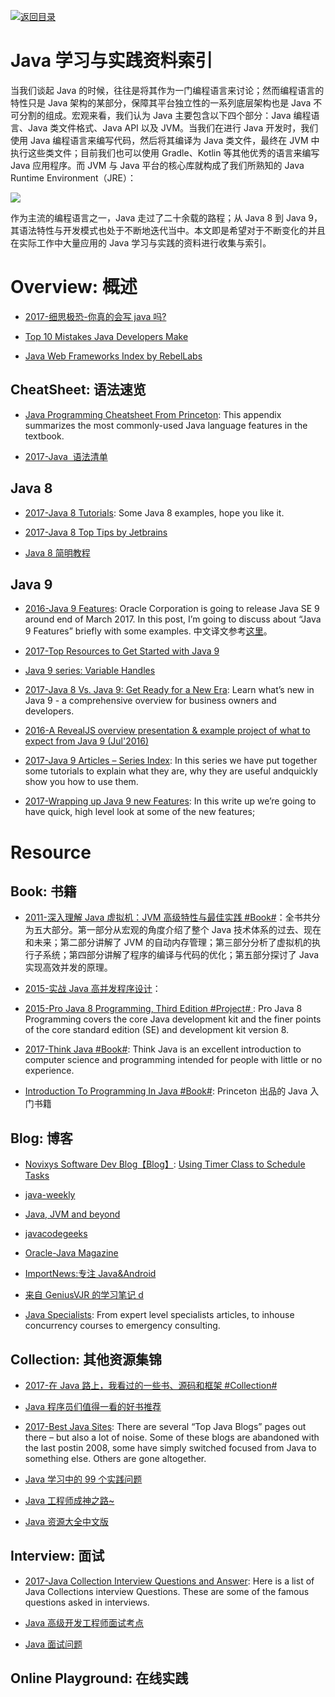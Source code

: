 [![返回目录](https://parg.co/UGo)](https://parg.co/b4z)

# Java 学习与实践资料索引

当我们谈起 Java 的时候，往往是将其作为一门编程语言来讨论；然而编程语言的特性只是 Java 架构的某部分，保障其平台独立性的一系列底层架构也是 Java 不可分割的组成。宏观来看，我们认为 Java 主要包含以下四个部分：Java 编程语言、Java 类文件格式、Java API 以及 JVM。当我们在进行 Java 开发时，我们使用 Java 编程语言来编写代码，然后将其编译为 Java 类文件，最终在 JVM 中执行这些类文件；目前我们也可以使用 Gradle、Kotlin 等其他优秀的语言来编写 Java 应用程序。而 JVM 与 Java 平台的核心库就构成了我们所熟知的 Java Runtime Environment（JRE）：

![](https://coding.net/u/hoteam/p/Cache/git/raw/master/2017/8/1/java.png)

作为主流的编程语言之一，Java 走过了二十余载的路程；从 Java 8 到 Java 9，其语法特性与开发模式也处于不断地迭代当中。本文即是希望对于不断变化的并且在实际工作中大量应用的 Java 学习与实践的资料进行收集与索引。

# Overview: 概述

* [2017-细思极恐-你真的会写 java 吗?](http://6me.us/IZ45)

* [Top 10 Mistakes Java Developers Make](http://www.gauravkgupta.com/top-10-mistakes-java-developers-make/)

- [Java Web Frameworks Index by RebelLabs](https://zeroturnaround.com/rebellabs/java-web-frameworks-index-by-rebellabs/)

## CheatSheet: 语法速览

* [Java Programming Cheatsheet From Princeton](http://introcs.cs.princeton.edu/java/11cheatsheet/): This appendix summarizes the most commonly-used Java language features in the textbook.

* [2017-Java  语法清单](https://zhuanlan.zhihu.com/p/25578170)

## Java 8

* [2017-Java 8 Tutorials](https://www.mkyong.com/tutorials/java-8-tutorials/): Some Java 8 examples, hope you like it.

* [2017-Java 8 Top Tips by Jetbrains](https://blog.jetbrains.com/idea/2016/07/java-8-top-tips/)

* [Java 8 简明教程](http://www.importnew.com/10360.html)

## Java 9

* [2016-Java 9 Features](http://www.journaldev.com/13121/java-9-features-with-examples): Oracle Corporation is going to release Java SE 9 around end of March 2017. In this post, I’m going to discuss about “Java 9 Features” briefly with some examples. 中文译文参考[这里](http://6me.us/UFu)。

* [2017-Top Resources to Get Started with Java 9](https://www.sitepoint.com/java-9-resources/)

* [Java 9 series: Variable Handles](https://www.voxxed.com/blog/2016/11/java-9-series-variable-handles/?utm_source=mybridge&utm_medium=ios&utm_campaign=read_more)

* [2017-Java 8 Vs. Java 9: Get Ready for a New Era](https://www.romexsoft.com/blog/java-8-vs-java-9/): Learn what’s new in Java 9 - a comprehensive overview for business owners and developers.

* [2016-A RevealJS overview presentation & example project of what to expect from Java 9 (Jul'2016)](https://github.com/bentolor/java9-in-action/blob/master/playground/src/main/java/de/exxcellent/java9/module-info.java)

* [2017-Java 9 Articles – Series Index](https://blog.idrsolutions.com/2017/06/java-9-articles-series-index/): In this series we have put together some tutorials to explain what they are, why they are useful andquickly show you how to use them.

* [2017-Wrapping up Java 9 new Features](https://aboullaite.me/wrapping-up-java-9-new-features/): In this write up we’re going to have quick, high level look at some of the new features;


# Resource

## Book: 书籍

* [2011-深入理解 Java 虚拟机：JVM 高级特性与最佳实践 #Book#](https://parg.co/b1E)：全书共分为五大部分。第一部分从宏观的角度介绍了整个 Java 技术体系的过去、现在和未来；第二部分讲解了 JVM 的自动内存管理；第三部分分析了虚拟机的执行子系统；第四部分讲解了程序的编译与代码的优化；第五部分探讨了 Java 实现高效并发的原理。

* [2015-实战 Java 高并发程序设计]()：

* [2015-Pro Java 8 Programming, Third Edition #Project# ](https://www.safaribooksonline.com/library/view/pro-java-8/9781484206416/): Pro Java 8 Programming covers the core Java development kit and the finer points of the core standard edition (SE) and development kit version 8.

* [2017-Think Java #Book#](https://books.trinket.io/thinkjava/): Think Java is an excellent introduction to computer science and programming intended for people with little or no experience.

- [Introduction To Programming In Java #Book#](http://introcs.cs.princeton.edu/java/home/): Princeton 出品的 Java 入门书籍

## Blog: 博客

* [Novixys Software Dev Blog【Blog】](http://www.novixys.com/blog/): [Using Timer Class to Schedule Tasks](http://www.novixys.com/blog/using-timer-schedule-tasks/)

* [java-weekly](http://www.thoughts-on-java.org/java-weekly/)

* [Java, JVM and beyond](http://blog.sanaulla.info/)

* [javacodegeeks](http://www.javacodegeeks.com/category/java/core-java/)

* [Oracle-Java Magazine](http://www.oracle.com/technetwork/java/javamagazine/index.html)

* [ImportNews:专注 Java&Android](http://www.importnew.com/)

* [来自 GeniusVJR 的学习笔记 d](https://github.com/GeniusVJR/LearningNotes)

- [Java Specialists](https://www.javaspecialists.eu/): From expert level specialists articles, to inhouse concurrency courses to emergency consulting.

## Collection: 其他资源集锦

* [2017-在 Java 路上，我看过的一些书、源码和框架 #Collection#](http://www.jianshu.com/p/4a41ee88bd82)

* [Java 程序员们值得一看的好书推荐](https://zhuanlan.zhihu.com/p/23444919)

* [2017-Best Java Sites](http://www.baeldung.com/java-blogs): There are several “Top Java Blogs” pages out there – but also a lot of noise. Some of these blogs are abandoned with the last postin 2008, some have simply switched focused from Java to something else. Others are gone altogether.

* [Java 学习中的 99 个实践问题](https://github.com/shekhargulati/99-problems/blob/master/java8/README.md)

* [Java 工程师成神之路~](http://www.hollischuang.com/archives/489)

* [Java 资源大全中文版](https://github.com/jobbole/awesome-java-cn)

## Interview: 面试

* [2017-Java Collection Interview Questions and Answer](https://parg.co/bak): Here is a list of Java Collections interview Questions. These are some of the famous questions asked in interviews.

* [Java 高级开发工程师面试考点](http://www.sanesee.com/article/java-engineer-interview-of-content-tree)

* [Java 面试问题](https://dongchuan.gitbooks.io/java-interview-question/content/java/index.html)

## Online Playground: 在线实践
